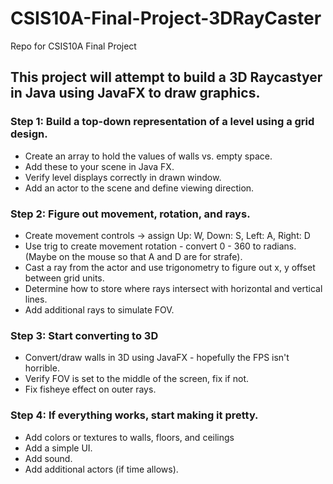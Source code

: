 # CSIS10A-Final-Project-3DRayCaster
Repo for CSIS10A Final Project

## This project will attempt to build a 3D Raycastyer in Java using JavaFX to draw graphics.

### Step 1: Build a top-down representation of a level using a grid design.
  - Create an array to hold the values of walls vs. empty space.
  - Add these to your scene in Java FX.
  - Verify level displays correctly in drawn window.
  - Add an actor to the scene and define viewing direction.
  

### Step 2: Figure out movement, rotation, and rays.
  - Create movement controls -> assign Up: W, Down: S, Left: A, Right: D
  - Use trig to create movement rotation - convert 0 - 360 to radians.  (Maybe on the mouse so that A and D are for strafe).
  - Cast a ray from the actor and use trigonometry to figure out x, y offset between grid units.
  - Determine how to store where rays intersect with horizontal and vertical lines.
  - Add additional rays to simulate FOV.

### Step 3: Start converting to 3D
  - Convert/draw walls in 3D using JavaFX - hopefully the FPS isn't horrible.
  - Verify FOV is set to the middle of the screen, fix if not.
  - Fix fisheye effect on outer rays.

### Step 4: If everything works, start making it pretty.
  - Add colors or textures to walls, floors, and ceilings
  - Add a simple UI.
  - Add sound.
  - Add additional actors (if time allows).
